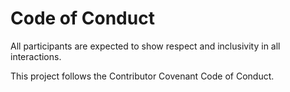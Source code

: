 # Code of Conduct

All participants are expected to show respect and inclusivity in all interactions.

This project follows the Contributor Covenant Code of Conduct.

